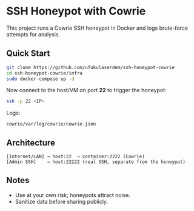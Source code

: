 # SSH Honeypot with Cowrie

This project runs a Cowrie SSH honeypot in Docker and logs brute-force attempts for analysis.

## Quick Start
```bash
git clone https://github.com/ufukulaserdem/ssh-honeypot-cowrie
cd ssh-honeypot-cowrie/infra
sudo docker-compose up -d
```

Now connect to the host/VM on port **22** to trigger the honeypot:
```bash
ssh -p 22 <IP>
```

Logs:
```
cowrie/var/log/cowrie/cowrie.json
```

## Architecture
```
[Internet/LAN] → host:22  → container:2222 (Cowrie)
[Admin SSH]    → host:22222 (real SSH, separate from the honeypot)
```

## Notes
- Use at your own risk; honeypots attract noise.
- Sanitize data before sharing publicly.
